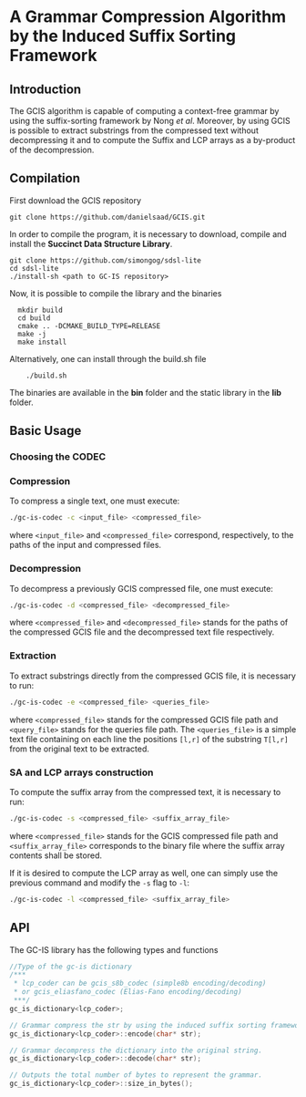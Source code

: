 # A Grammar Compression Algorithm by the Induced Suffix Sorting Framework

## Introduction

The GCIS algorithm is capable of computing a context-free grammar by using the suffix-sorting framework by Nong *et al*. Moreover, by using GCIS is possible to extract substrings from the compressed text without decompressing it and to compute the Suffix and LCP arrays as a by-product of the decompression. 

## Compilation

First download the GCIS repository

```shell
git clone https://github.com/danielsaad/GCIS.git
```

In order to compile the program, it is necessary to download, compile and install the **Succinct Data Structure Library**.

```shell
git clone https://github.com/simongog/sdsl-lite
cd sdsl-lite
./install-sh <path to GC-IS repository>
```

Now, it is possible to compile the library and the binaries

```shell
  mkdir build
  cd build
  cmake .. -DCMAKE_BUILD_TYPE=RELEASE
  make -j
  make install
```

Alternatively, one can install through the build.sh file

```shell
    ./build.sh
```

The binaries are available in the **bin** folder and the static library in the  **lib** folder.

## Basic Usage

### Choosing the CODEC

### Compression

To compress a single text, one must execute:

```bash
./gc-is-codec -c <input_file> <compressed_file>
```

where `<input_file>` and `<compressed_file>` correspond, respectively, to the paths of the input and compressed files.

### Decompression

To decompress a previously GCIS compressed file, one must execute:


```bash
./gc-is-codec -d <compressed_file> <decompressed_file>
```

where `<compressed_file>` and `<decompressed_file>` stands for the paths of the compressed GCIS file and the decompressed text file respectively.

### Extraction

To extract substrings directly from the compressed GCIS file, it is necessary to run:

```bash
./gc-is-codec -e <compressed_file> <queries_file>
```

where `<compressed_file>` stands for the compressed GCIS file path and `<query_file>` stands for the queries file path. The `<queries_file>` is a simple text file containing on each line the positions `[l,r]` of the substring `T[l,r]` from the original text to be extracted.

### SA and LCP arrays construction

To compute the suffix array from the compressed text, it is necessary to run:

```bash
./gc-is-codec -s <compressed_file> <suffix_array_file>
```
where `<compressed_file>` stands for the GCIS compressed file path and `<suffix_array_file>` corresponds to the binary file where the suffix array contents shall be stored. 

If it is desired to compute the LCP array as well, one can simply use the previous command and modify the `-s` flag to `-l`:

```bash
./gc-is-codec -l <compressed_file> <suffix_array_file>
```


## API

The GC-IS library has the following types and functions

```cpp
//Type of the gc-is dictionary
/***
 * lcp_coder can be gcis_s8b_codec (simple8b encoding/decoding)
 * or gcis_eliasfano_codec (Elias-Fano encoding/decoding)
 ***/
gc_is_dictionary<lcp_coder>;

// Grammar compress the str by using the induced suffix sorting framework
gc_is_dictionary<lcp_coder>::encode(char* str);

// Grammar decompress the dictionary into the original string.
gc_is_dictionary<lcp_coder>::decode(char* str);

// Outputs the total number of bytes to represent the grammar.
gc_is_dictionary<lcp_coder>::size_in_bytes();
```
